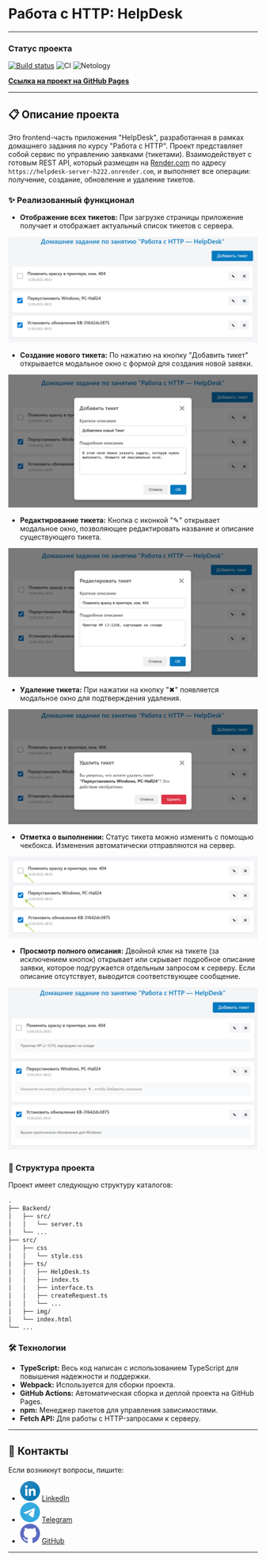 # Работа с HTTP: HelpDesk

---

### Статус проекта
[![Build status](https://ci.appveyor.com/api/projects/status/2fgcnwob534ytjlu?svg=true)](https://ci.appveyor.com/project/dm-morozov/netology-58-working-with-http-helpdesk-hw)
![CI](https://github.com/dm-morozov/Netology_58_working_with_http_HelpDesk_hw/actions/workflows/web.yaml/badge.svg)
![Netology](https://img.shields.io/badge/FrontendTS-BackendNodeJS-blue)

[**Ссылка на проект на GitHub Pages**](https://dm-morozov.github.io/Netology_58_working_with_http_HelpDesk_hw/)

---

## 📋 Описание проекта

Это frontend-часть приложения "HelpDesk", разработанная в рамках домашнего задания по курсу "Работа с HTTP". Проект представляет собой сервис по управлению заявками (тикетами). Взаимодействует с готовым REST API, который размещен на [Render.com](https://render.com) по адресу `https://helpdesk-server-h222.onrender.com`, и выполняет все операции: получение, создание, обновление и удаление тикетов.

### ✨ Реализованный функционал

  * **Отображение всех тикетов:** При загрузке страницы приложение получает и отображает актуальный список тикетов с сервера.

  ![](./src/img/1_ticket_our_view.png)

  * **Создание нового тикета:** По нажатию на кнопку "Добавить тикет" открывается модальное окно с формой для создания новой заявки.


  ![](./src/img/2_ticket_add_new_ticket.png)

  * **Редактирование тикета:** Кнопка с иконкой "✎" открывает модальное окно, позволяющее редактировать название и описание существующего тикета.

  ![](./src/img/3_ticket_edit_ticket.png)

  * **Удаление тикета:** При нажатии на кнопку "✖" появляется модальное окно для подтверждения удаления.

  ![](./src/img/5_ticket_delete.png)

  * **Отметка о выполнении:** Статус тикета можно изменить с помощью чекбокса. Изменения автоматически отправляются на сервер.

  ![](./src/img/6_ticket_status.png)

  * **Просмотр полного описания:** Двойной клик на тикете (за исключением кнопок) открывает или скрывает подробное описание заявки, которое подгружается отдельным запросом к серверу. Если описание отсутствует, выводится соответствующее сообщение.

  ![](./src/img/4_ticket_description.png)

### 📂 Структура проекта

Проект имеет следующую структуру каталогов:

```
.
├── Backend/
│   ├── src/
│   │   └── server.ts
│   └── ...
├── src/
│   ├── css
│   │   └── style.css
│   ├── ts/
│   │   ├── HelpDesk.ts
│   │   ├── index.ts
│   │   ├── interface.ts
│   │   ├── createRequest.ts
│   │   └── ...
│   ├── img/
│   └── index.html
└── ...
```

### 🛠️ Технологии

  * **TypeScript:** Весь код написан с использованием TypeScript для повышения надежности и поддержки.
  * **Webpack:** Используется для сборки проекта.
  * **GitHub Actions:** Автоматическая сборка и деплой проекта на GitHub Pages.
  * **npm:** Менеджер пакетов для управления зависимостями.
  * **Fetch API:** Для работы с HTTP-запросами к серверу.

-----

## 📧 Контакты

Если возникнут вопросы, пишите:

* ![LinkedIn](./svg/linkedin-icon.svg) [LinkedIn](https://www.linkedin.com/in/dm-morozov/)
* ![Telegram](./svg/telegram.svg) [Telegram](https://t.me/dem2014)
* ![GitHub](./svg/github-icon.svg) [GitHub](https://github.com/dm-morozov/)

---